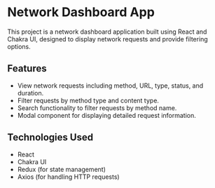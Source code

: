 # Network Dashboard App

This project is a network dashboard application built using React and Chakra UI, designed to display network requests and provide filtering options.

## Features

- View network requests including method, URL, type, status, and duration.
- Filter requests by method type and content type.
- Search functionality to filter requests by method name.
- Modal component for displaying detailed request information.

## Technologies Used

- React
- Chakra UI
- Redux (for state management)
- Axios (for handling HTTP requests)